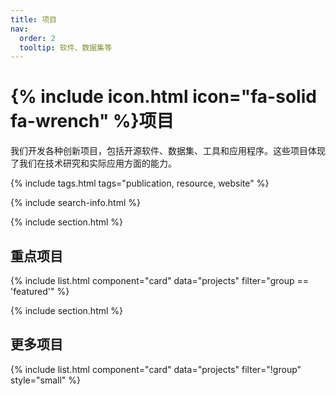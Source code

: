 ```yaml
---
title: 项目
nav:
  order: 2
  tooltip: 软件、数据集等
---
```


# {% include icon.html icon="fa-solid fa-wrench" %}项目

我们开发各种创新项目，包括开源软件、数据集、工具和应用程序。这些项目体现了我们在技术研究和实际应用方面的能力。

{% include tags.html tags="publication, resource, website" %}

{% include search-info.html %}

{% include section.html %}

## 重点项目

{% include list.html component="card" data="projects" filter="group == 'featured'" %}

{% include section.html %}

## 更多项目

{% include list.html component="card" data="projects" filter="!group" style="small" %}
